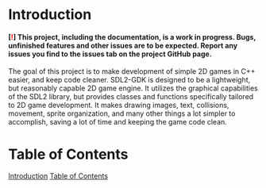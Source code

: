 # Introduction

#### **[<span style="color:red">!</span>]** This project, including the documentation, is a work in progress. Bugs, unfinished features and other issues are to be expected. Report any issues you find to the issues tab on the project GitHub page.

The goal of this project is to make development of simple 2D games in C++ easier, and keep code cleaner. SDL2-GDK is designed to be a lightweight, but reasonably capable 2D game engine. It utilizes the graphical capabilities of the SDL2 library, but provides classes and functions specifically tailored to 2D game development. It makes drawing images, text, collisions, movement, sprite organization, and many other things a lot simpler to accomplish, saving a lot of time and keeping the game code clean.

# Table of Contents
[Introduction](#introduction)
[Table of Contents](#table-of-contents)